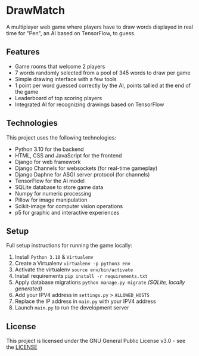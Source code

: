 # DrawMatch 

A multiplayer web game where players have to draw words displayed in real time for "Pen", an AI based on TensorFlow, to guess.

## Features

- Game rooms that welcome 2 players
- 7 words randomly selected from a pool of 345 words to draw per game   
- Simple drawing interface with a few tools     
- 1 point per word guessed correctly by the AI, points tallied at the end of the game
- Leaderboard of top scoring players   
- Integrated AI for recognizing drawings based on TensorFlow

## Technologies

This project uses the following technologies:

- Python 3.10 for the backend
- HTML, CSS and JavaScript for the frontend  
- Django for web framework 
- Django Channels for websockets (for real-time gameplay)
- Django Daphne for ASGI server protocol (for channels)
- TensorFlow for the AI model  
- SQLite database to store game data
- Numpy for numeric processing 
- Pillow for image manipulation
- Scikit-image for computer vision operations
- p5 for graphic and interactive experiences

## Setup

Full setup instructions for running the game locally:

1. Install `Python 3.10` & `Virtualenv`  
2. Create a Virtualenv `virtualenv -p python3 env` 
3. Activate the virtualenv `source env/bin/activate`
4. Install requirements `pip install -r requirements.txt`
5. Apply database migrations `python manage.py migrate` _(SQLite, locally generated)_
6. Add your IPV4 address in `settings.py` > `ALLOWED_HOSTS`
7. Replace the IP address in `main.py` with your IPV4 address
8. Launch `main.py` to run the development server     

## License

This project is licensed under the GNU General Public License v3.0 - see the [LICENSE](LICENSE)
